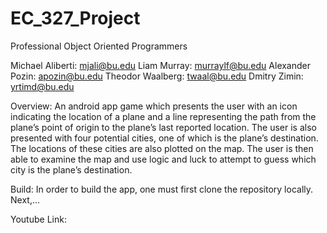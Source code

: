 # EC_327_Project

Professional Object Oriented Programmers

Michael Aliberti: mjali@bu.edu
Liam Murray: murraylf@bu.edu
Alexander Pozin: apozin@bu.edu
Theodor Waalberg: twaal@bu.edu
Dmitry Zimin: yrtimd@bu.edu

Overview:
  An android app game which presents the user with an icon indicating the location of a plane and a line representing the path from the plane’s point of origin to the plane’s last reported location. 
  The user is also presented with four potential cities, one of which is the plane’s destination. 
  The locations of these cities are also plotted on the map. 
  The user is then able to examine the map and use logic and luck to attempt to guess which city is the plane’s destination.

Build:
  In order to build the app, one must first clone the repository locally. Next,...

Youtube Link: 
